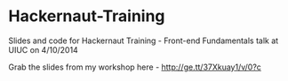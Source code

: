 Hackernaut-Training
===================

Slides and code for Hackernaut Training - Front-end Fundamentals talk at UIUC on 4/10/2014

Grab the slides from my workshop here - http://ge.tt/37Xkuay1/v/0?c
